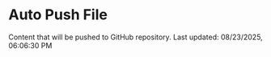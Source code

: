 # Auto Push File

Content that will be pushed to GitHub repository.
Last updated: 08/23/2025, 06:06:30 PM